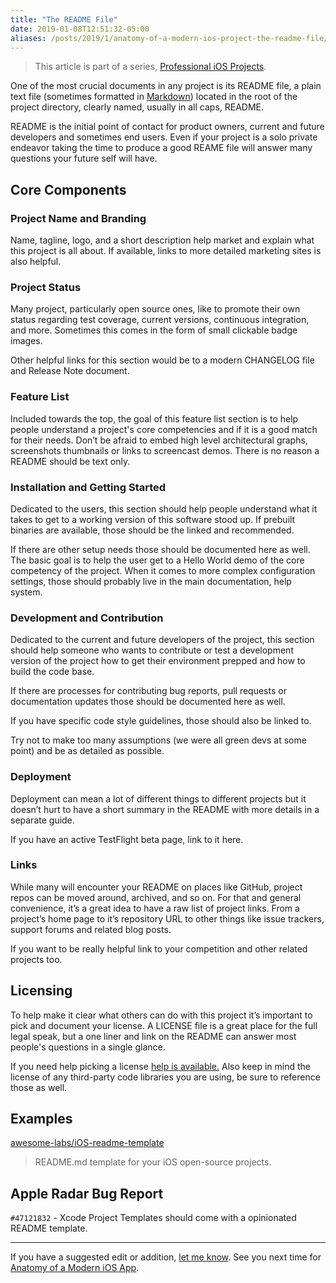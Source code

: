 ```yaml
---
title: "The README File"
date: 2019-01-08T12:51:32-05:00
aliases: /posts/2019/1/anatomy-of-a-modern-ios-project-the-readme-file/
---
```


> This article is part of a series, [Professional iOS Projects](/professional-ios-projects/).

One of the most crucial documents in any project is its README file, a plain text file (sometimes formatted in [Markdown](https://kirkstrobeck.github.io/whatismarkdown.com/)) located in the root of the project directory, clearly named, usually in all caps, README.

README is the initial point of contact for product owners, current and future developers and sometimes end users. Even if your project is a solo private endeavor taking the time to produce a good REAME file will answer many questions your future self will have.

## Core Components

### Project Name and Branding

Name, tagline, logo, and a short description help market and explain what this project is all about. If available, links to more detailed marketing sites is also helpful.

### Project Status

Many project, particularly open source ones, like to promote their own status regarding test coverage, current versions, continuous integration, and more. Sometimes this comes in the form of small clickable badge images.

Other helpful links for this section would be to a modern CHANGELOG file and Release Note document.

### Feature List

Included towards the top, the goal of this feature list section is to help people understand a project's core competencies and if it is a good match for their needs. Don’t be afraid to embed high level architectural graphs, screenshots thumbnails or links to screencast demos. There is no reason a README should be text only.

### Installation and Getting Started

Dedicated to the users, this section should help people understand what it takes to get to a working version of this software stood up. If prebuilt binaries are available, those should be the linked and recommended.

If there are other setup needs those should be documented here as well. The basic goal is to help the user get to a Hello World demo of the core competency of the project. When it comes to more complex configuration settings, those should probably live in the main documentation, help system.

### Development and Contribution

Dedicated to the current and future developers of the project, this section should help someone who wants to contribute or test a development version of the project how to get their environment prepped and how to build the code base.

If there are processes for contributing bug reports, pull requests or documentation updates those should be documented here as well.

If you have specific code style guidelines, those should also be linked to.

Try not to make too many assumptions (we were all green devs at some point) and be as detailed as possible.

### Deployment

Deployment can mean a lot of different things to different projects but it doesn’t hurt to have a short summary in the README with more details in a separate guide.

If you have an active TestFlight beta page, link to it here.

### Links

While many will encounter your README on places like GitHub, project repos can be moved around, archived, and so on. For that and general convenience, it’s a great idea to have a raw list of project links. From a project’s home page to it’s repository URL to other things like issue trackers, support forums and related blog posts.

If you want to be really helpful link to your competition and other related projects too.

## Licensing

To help make it clear what others can do with this project it’s important to pick and document your license. A LICENSE file is a great place for the full legal speak, but a one liner and link on the README can answer most people's questions in a single glance.

If you need help picking a license [help is available.](https://choosealicense.com/) Also keep in mind the license of any third-party code libraries you are using, be sure to reference those as well.

## Examples

[awesome-labs/iOS-readme-template](https://github.com/awesome-labs/iOS-readme-template)

> README.md template for your iOS open-source projects.

## Apple Radar Bug Report

`#47121832` - Xcode Project Templates should come with a opinionated README template.

---

If you have a suggested edit or addition, [let me know](/contact). See you next time for [Anatomy of a Modern iOS App](/posts/2019/1/new-series-anatomy-of-a-modern-ios-project/).
